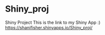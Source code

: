 # Shiny_proj
Shiny Project
This is the link to my Shiny App :)
https://shanifisher.shinyapps.io/Shiny_proj/

